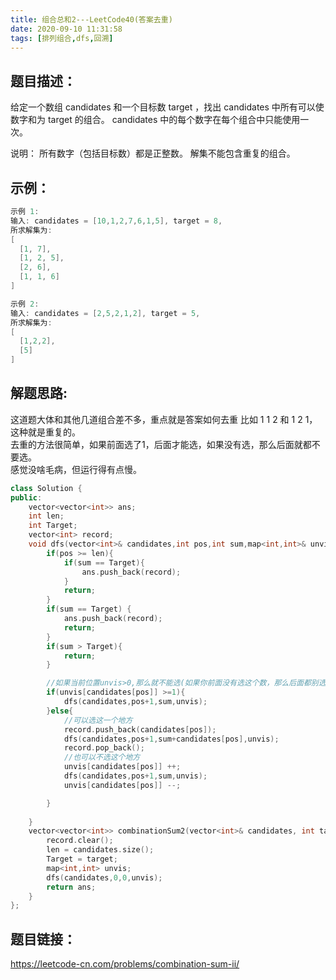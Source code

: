 ```yaml
---
title: 组合总和2---LeetCode40(答案去重)
date: 2020-09-10 11:31:58
tags: [排列组合,dfs,回溯]
---
```

## 题目描述：  

给定一个数组 candidates 和一个目标数 target ，找出 candidates 中所有可以使数字和为 target 的组合。
candidates 中的每个数字在每个组合中只能使用一次。

说明：
所有数字（包括目标数）都是正整数。
解集不能包含重复的组合。
<!-- more -->

## 示例：   
```cpp
示例 1:
输入: candidates = [10,1,2,7,6,1,5], target = 8,
所求解集为:
[
  [1, 7],
  [1, 2, 5],
  [2, 6],
  [1, 1, 6]
]

示例 2:
输入: candidates = [2,5,2,1,2], target = 5,
所求解集为:
[
  [1,2,2],
  [5]
]
```

## 解题思路:  
这道题大体和其他几道组合差不多，重点就是答案如何去重 比如 1 1 2 和 1 2 1，这种就是重复的。  
去重的方法很简单，如果前面选了1，后面才能选，如果没有选，那么后面就都不要选。  
感觉没啥毛病，但运行得有点慢。  
```cpp
class Solution {
public:
    vector<vector<int>> ans;
    int len;
    int Target;
    vector<int> record;
    void dfs(vector<int>& candidates,int pos,int sum,map<int,int>& unvis){
        if(pos >= len){
            if(sum == Target){
                ans.push_back(record);
            }
            return;
        }
        if(sum == Target) {
            ans.push_back(record);
            return;
        }
        if(sum > Target){
            return;
        }

        //如果当前位置unvis>0,那么就不能选(如果你前面没有选这个数，那么后面都别选了)
        if(unvis[candidates[pos]] >=1){
            dfs(candidates,pos+1,sum,unvis);
        }else{
            //可以选这一个地方 
            record.push_back(candidates[pos]);
            dfs(candidates,pos+1,sum+candidates[pos],unvis);
            record.pop_back();
            //也可以不选这个地方
            unvis[candidates[pos]] ++;
            dfs(candidates,pos+1,sum,unvis);
            unvis[candidates[pos]] --;

        }
        
    }
    vector<vector<int>> combinationSum2(vector<int>& candidates, int target) {
        record.clear();
        len = candidates.size();
        Target = target;
        map<int,int> unvis;
        dfs(candidates,0,0,unvis);
        return ans;
    }
};
```

## 题目链接：  
https://leetcode-cn.com/problems/combination-sum-ii/